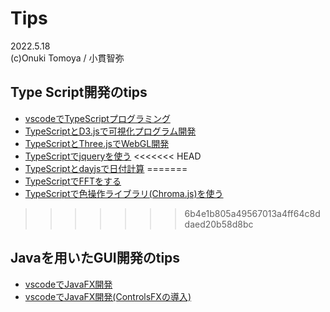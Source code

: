 # Tips
2022.5.18  
(c)Onuki Tomoya / 小貫智弥  

## Type Script開発のtips
- [vscodeでTypeScriptプログラミング](typescript/vscode.md)
- [TypeScriptとD3.jsで可視化プログラム開発](typescript/d3.js.md)
- [TypeScriptとThree.jsでWebGL開発](./typescript/three.js.md)
- [TypeScriptでjqueryを使う](./typescript/jquey.md)
<<<<<<< HEAD
- [TypeScriptとdayjsで日付計算](./typescript/dayjs.md)
=======
- [TypeScriptでFFTをする](./typescript/fft.js.md)
- [TypeScriptで色操作ライブラリ(Chroma.js)を使う](./typescript/chroma.js.md)
>>>>>>> 6b4e1b805a49567013a4ff64c8ddaed20b58d8bc

## Javaを用いたGUI開発のtips
- [vscodeでJavaFX開発](java/javaFX.md)
- [vscodeでJavaFX開発(ControlsFXの導入)](java/controlFX.md)
